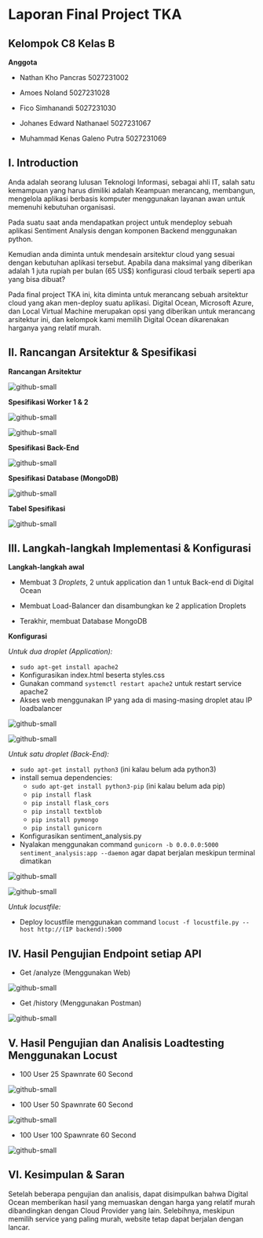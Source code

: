 
# Laporan Final Project TKA

## Kelompok C8 Kelas B

**Anggota**
- Nathan Kho Pancras 5027231002
  
- Amoes Noland 5027231028
  
- Fico Simhanandi 5027231030

- Johanes Edward Nathanael 5027231067

- Muhammad Kenas Galeno Putra 5027231069

## I. Introduction

Anda adalah seorang lulusan Teknologi Informasi, sebagai ahli IT, salah satu kemampuan yang harus dimiliki adalah Keampuan merancang, membangun, mengelola aplikasi berbasis komputer menggunakan layanan awan untuk memenuhi kebutuhan organisasi.

Pada suatu saat anda mendapatkan project untuk mendeploy sebuah aplikasi Sentiment Analysis dengan komponen Backend menggunakan python.

Kemudian anda diminta untuk mendesain arsitektur cloud yang sesuai dengan kebutuhan aplikasi tersebut. Apabila dana maksimal yang diberikan adalah 1 juta rupiah per bulan (65 US$) konfigurasi cloud terbaik seperti apa yang bisa dibuat?

Pada final project TKA ini, kita diminta untuk merancang sebuah arsitektur cloud yang akan men-deploy suatu aplikasi. Digital Ocean, Microsoft Azure, dan Local Virtual Machine merupakan opsi yang diberikan untuk merancang arsitektur ini, dan kelompok kami memilih Digital Ocean dikarenakan harganya yang relatif murah.

## II. Rancangan Arsitektur & Spesifikasi

**Rancangan Arsitektur**

![github-small](https://github.com/PuroFuro/FP_TKA/blob/main/img/rancangan.png)

**Spesifikasi Worker 1 & 2**

![github-small](https://github.com/PuroFuro/FP_TKA/blob/main/img/worker1.png)

![github-small](https://github.com/PuroFuro/FP_TKA/blob/main/img/worker2.png)

**Spesifikasi Back-End**

![github-small](https://github.com/PuroFuro/FP_TKA/blob/main/img/backend.png)

**Spesifikasi Database (MongoDB)**

![github-small](https://github.com/PuroFuro/FP_TKA/blob/main/img/mongo.png)

**Tabel Spesifikasi**

![github-small](https://github.com/PuroFuro/FP_TKA/blob/main/img/Spesifikasi.png)

## III. Langkah-langkah Implementasi & Konfigurasi

**Langkah-langkah awal**

- Membuat 3 *Droplets*, 2 untuk application dan 1 untuk Back-end di Digital Ocean

- Membuat Load-Balancer dan disambungkan ke 2 application Droplets

- Terakhir, membuat Database MongoDB 

**Konfigurasi**

*Untuk dua droplet (Application):*
- `sudo apt-get install apache2`
- Konfigurasikan index.html beserta styles.css
- Gunakan command `systemctl restart apache2` untuk restart service apache2
- Akses web menggunakan IP yang ada di masing-masing droplet atau IP loadbalancer

![github-small](https://github.com/PuroFuro/FP_TKA/blob/main/img/ssh_worker2.png)

![github-small](https://github.com/PuroFuro/FP_TKA/blob/main/img/isi_index_nano.png)

*Untuk satu droplet (Back-End):*
- `sudo apt-get install python3` (ini kalau belum ada python3)
- install semua dependencies:
    - `sudo apt-get install python3-pip` (ini kalau belum ada pip)
    - `pip install flask`
    - `pip install flask_cors`
    - `pip install textblob`
    - `pip install pymongo`
    - `pip install gunicorn`
- Konfigurasikan sentiment_analysis.py
- Nyalakan menggunakan command `gunicorn -b 0.0.0.0:5000 sentiment_analysis:app --daemon` agar dapat berjalan meskipun terminal dimatikan

![github-small](https://github.com/PuroFuro/FP_TKA/blob/main/img/isi_backend.png)

![github-small](https://github.com/PuroFuro/FP_TKA/blob/main/img/isi_sentiment_nano.png)

*Untuk locustfile:*
- Deploy locustfile menggunakan command `locust -f locustfile.py --host http://(IP backend):5000`

## IV. Hasil Pengujian Endpoint setiap API

- Get /analyze (Menggunakan Web)

![github-small](https://github.com/PuroFuro/FP_TKA/blob/main/img/analyze.png)

- Get /history (Menggunakan Postman)

![github-small](https://github.com/PuroFuro/FP_TKA/blob/main/img/history.png)

## V. Hasil Pengujian dan Analisis Loadtesting Menggunakan Locust

- 100 User 25 Spawnrate 60 Second

![github-small](https://github.com/PuroFuro/FP_TKA/blob/main/img/25user.png)

- 100 User 50 Spawnrate 60 Second

![github-small](https://github.com/PuroFuro/FP_TKA/blob/main/img/50user.png)

- 100 User 100 Spawnrate 60 Second

![github-small](https://github.com/PuroFuro/FP_TKA/blob/main/img/100user.png)

## VI. Kesimpulan & Saran

Setelah beberapa pengujian dan analisis, dapat disimpulkan bahwa Digital Ocean memberikan hasil yang memuaskan dengan harga yang relatif murah dibandingkan dengan Cloud Provider yang lain. Selebihnya, meskipun memilih service yang paling murah, website tetap dapat berjalan dengan lancar.
